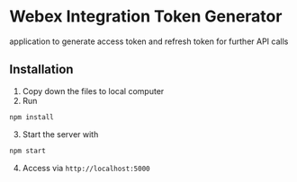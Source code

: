 # Webex Integration Token Generator
application to generate access token and refresh token for further API calls

## Installation
1. Copy down the files to local computer 
2. Run
```sh 
npm install
```
3. Start the server with 
```sh
npm start
```

4. Access via `http://localhost:5000`

